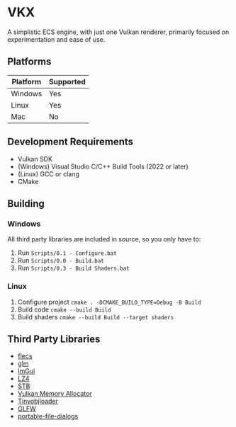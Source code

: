 # VKX

A simplistic ECS engine, with just one Vulkan renderer, primarily focused on experimentation and ease of use.

## Platforms

| Platform        | Supported |
| --------------- | --------- |
| Windows | Yes |
| Linux | Yes |
| Mac | No |

## Development Requirements

- Vulkan SDK
- (Windows) Visual Studio C/C++ Build Tools (2022 or later)
- (Linux) GCC or clang
- CMake

## Building

### Windows

All third party libraries are included in source, so you only have to:
1. Run `Scripts/0.1 - Configure.bat`
2. Run `Scripts/0.0 - Build.bat`
3. Run `Scripts/0.3 - Build Shaders.bat`

### Linux

1. Configure project `cmake . -DCMAKE_BUILD_TYPE=Debug -B Build`
2. Build code `cmake --build Build`
3. Build shaders `cmake --build Build --target shaders`

## Third Party Libraries

- [flecs](https://www.flecs.dev/flecs/)
- [glm](https://github.com/g-truc/glm)
- [ImGui](https://github.com/ocornut/imgui)
- [LZ4](https://github.com/lz4/lz4)
- [STB](https://github.com/nothings/stb)
- [Vulkan Memory Allocator](https://gpuopen.com/vulkan-memory-allocator/)
- [Tinyobjloader](https://github.com/tinyobjloader/tinyobjloader)
- [GLFW](https://www.glfw.org/)
- [portable-file-dialogs](https://github.com/samhocevar/portable-file-dialogs)